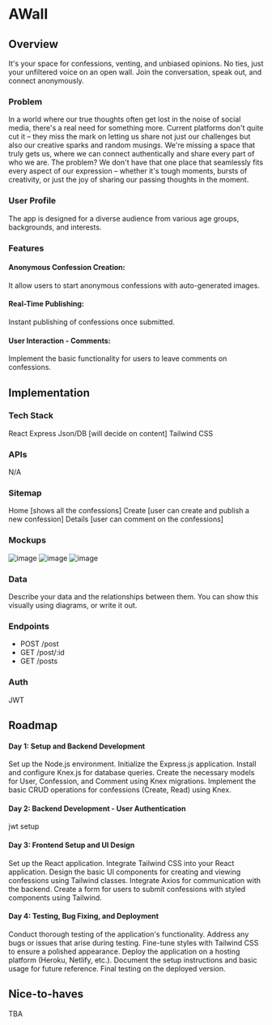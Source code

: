 # AWall

## Overview

It's your space for confessions, venting, and unbiased opinions. No ties, just your unfiltered voice on an open wall. Join the conversation, speak out, and connect anonymously.

### Problem

In a world where our true thoughts often get lost in the noise of social media, there's a real need for something more. Current platforms don't quite cut it – they miss the mark on letting us share not just our challenges but also our creative sparks and random musings. We're missing a space that truly gets us, where we can connect authentically and share every part of who we are. The problem? We don't have that one place that seamlessly fits every aspect of our expression – whether it's tough moments, bursts of creativity, or just the joy of sharing our passing thoughts in the moment.

### User Profile

The app is designed for a diverse audience from various age groups, backgrounds, and interests.

### Features


#### Anonymous Confession Creation:

It allow users to start anonymous confessions with auto-generated images.

#### Real-Time Publishing:

Instant publishing of confessions once submitted.

#### User Interaction - Comments:

Implement the basic functionality for users to leave comments on confessions.

## Implementation

### Tech Stack

React
Express
Json/DB [will decide on content]
Tailwind CSS

### APIs

N/A
### Sitemap

Home [shows all the confessions]
Create [user can create and publish a new confession]
Details [user can comment on the confessions]
### Mockups
![image](https://github.com/Rajandeep56/AWall/assets/73456764/db6e7a6c-b8a1-487f-8daf-ff6e08617f93)
![image](https://github.com/Rajandeep56/AWall/assets/73456764/67cc963b-7d1f-4d2d-a485-1efe5bea3cd6)
![image](https://github.com/Rajandeep56/AWall/assets/73456764/011c5e7b-ae82-4f8b-98b0-e85b96a1d761)

### Data

Describe your data and the relationships between them. You can show this visually using diagrams, or write it out. 

### Endpoints

- POST /post
- GET /post/:id
- GET /posts
### Auth

JWT

## Roadmap

####  Day 1: Setup and Backend Development
Set up the Node.js environment.
Initialize the Express.js application.
Install and configure Knex.js for database queries.
Create the necessary models for User, Confession, and Comment using Knex migrations.
Implement the basic CRUD operations for confessions (Create, Read) using Knex.

####  Day 2: Backend Development - User Authentication
jwt setup

####  Day 3: Frontend Setup and UI Design
Set up the React application.
Integrate Tailwind CSS into your React application.
Design the basic UI components for creating and viewing confessions using Tailwind classes.
Integrate Axios for communication with the backend.
Create a form for users to submit confessions with styled components using Tailwind.

####  Day 4: Testing, Bug Fixing, and Deployment
Conduct thorough testing of the application's functionality.
Address any bugs or issues that arise during testing.
Fine-tune styles with Tailwind CSS to ensure a polished appearance.
Deploy the application on a hosting platform (Heroku, Netlify, etc.).
Document the setup instructions and basic usage for future reference.
Final testing on the deployed version.


## Nice-to-haves
TBA
